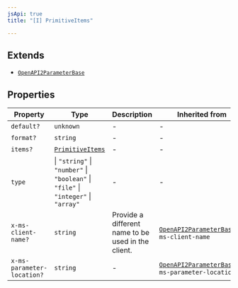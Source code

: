```yaml
---
jsApi: true
title: "[I] PrimitiveItems"

---
```

## Extends

- [`OpenAPI2ParameterBase`](OpenAPI2ParameterBase.md)

## Properties

| Property | Type | Description | Inherited from |
| ------ | ------ | ------ | ------ |
| `default?` | `unknown` | - | - |
| `format?` | `string` | - | - |
| `items?` | [`PrimitiveItems`](PrimitiveItems.md) | - | - |
| `type` | \| `"string"` \| `"number"` \| `"boolean"` \| `"file"` \| `"integer"` \| `"array"` | - | - |
| `x-ms-client-name?` | `string` | Provide a different name to be used in the client. | [`OpenAPI2ParameterBase`](OpenAPI2ParameterBase.md).`x-ms-client-name` |
| `x-ms-parameter-location?` | `string` | - | [`OpenAPI2ParameterBase`](OpenAPI2ParameterBase.md).`x-ms-parameter-location` |
